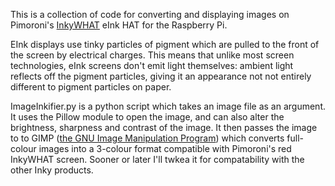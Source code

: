 This is a collection of code for converting and displaying images on Pimoroni's [InkyWHAT](https://shop.pimoroni.com/products/inky-what?variant=13590497624147) eInk HAT for the Raspberry Pi.

EInk displays use tinky particles of pigment which are pulled to the front of the screen by electrical charges.  This means that unlike most screen technologies, eInk screens don't emit light themselves: ambient light reflects off the pigment particles, giving it an appearance not not entirely different to pigment particles on paper.

ImageInkifier.py is a python script which takes an image file as an argument.  It uses the Pillow module to open the image, and can also alter the brightness, sharpness and contrast of the image.  It then passes the image to to GIMP ([the GNU Image Manipulation Program](https://www.gimp.org/)) which converts full-colour images into a 3-colour format compatible with Pimoroni's red InkyWHAT screen.  Sooner or later I'll twkea it for compatability with the other Inky products.

